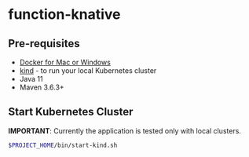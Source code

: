 # function-knative

## Pre-requisites

* [Docker for Mac or Windows](https://www.docker.com/products/docker-desktop)
* [kind](https://kind.sigs.k8s.io/) - to run your local Kubernetes cluster
* Java 11
* Maven 3.6.3+

## Start Kubernetes Cluster

**IMPORTANT**: Currently the application is tested only with local clusters.

```bash
$PROJECT_HOME/bin/start-kind.sh
```